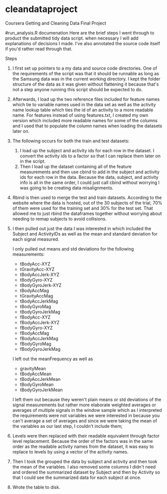# cleandataproject
Coursera Getting and Cleaning Data Final Project

#run_analysis.R documenation
Here are the brief steps I went through to product the submitted tidy data script.  when necessary I will add explanations of decisions I made.  I've also annotated the source code itself if you'd rather read through that.

Steps

1. I first set up pointers to a my data and source code directories.  One of the requirements of the script was that it should be runnable as long as the Samsung data was in the current working directory.  I kept the folder structure of the data as it was given without flattening it because that's not a step anyone running this script should be expected to do.

2. Afterwards, I load up the two reference files included for feature names which tie to variable names used in the data set as well as the activity name lookup table which ties the id of an activity to a more readable name.  For features instead of using features.txt, I created my own version which included more readable names for some of the columns and I used that to populate the column names when loading the datasets later on.

3. The following occurs for both the train and test datasets:
    1. I load up the subject and activity ids for each row in the dataset.  I convert the activity ids to a factor so that I can replace them later on in the script.
    2. Then I load up the dataset containing all of the feature measurements and then use cbind to add in the subject and activity ids for each row in the data.  Because the data, subject, and activity info is all in the same order, I could just call cbind without worrying I was going to be creating data misalignments.

4.  Rbind is then used to merge the test and train datasets.  According to the website where the data is hosted, out of the 30 subjects of the trial, 70% of them were used for the training set and 30% for the test set.  That allowed me to just rbind the dataframes together without worrying about needing to remap subjects to avoid collisions.

5.  I then pulled out just the data I was interested in which included the Subject and ActivityIDs as well as the mean and standard deviation for each signal measured.  

    I only pulled out means and std deviations for the following measurements:
    
    - tBodyAcc-XYZ
    - tGravityAcc-XYZ
    - tBodyAccJerk-XYZ
    - tBodyGyro-XYZ
    - tBodyGyroJerk-XYZ
    - tBodyAccMag
    - tGravityAccMag
    - tBodyAccJerkMag
    - tBodyGyroMag
    - tBodyGyroJerkMag
    - fBodyAcc-XYZ
    - fBodyAccJerk-XYZ
    - fBodyGyro-XYZ
    - fBodyAccMag
    - fBodyAccJerkMag
    - fBodyGyroMag
    - fBodyGyroJerkMag
    
    I left out the meanFrequency as well as
    
    - gravityMean
    - tBodyAccMean
    - tBodyAccJerkMean
    - tBodyGyroMean
    - tBodyGyroJerkMean
    
    I left them out because they weren't plain means or std deviations of the signal measurements but rather more elaborate weighted averages or averages of multiple signals in the window sample which as I interpreted the requirements were not variables we were interested in because you can't average a set of averages and since we were taking the mean of the variables as our last step, I couldn't include them;
    
6.  Levels were then replaced with their readable equivalent through factor level replacement.  Because the order of the factors was in the same order as the readable activity names from the dataset, it was easy to replace to levels by using a vector of the activity names.

7.  Then I took the grouped the data by subject and activity and then took the mean of the variables.  I also removed some columns I didn't need and ordered the summarized dataset by Subject and then by Activity so that I could see the summarized data for each subject at once.

8.  Wrote the table to disk.